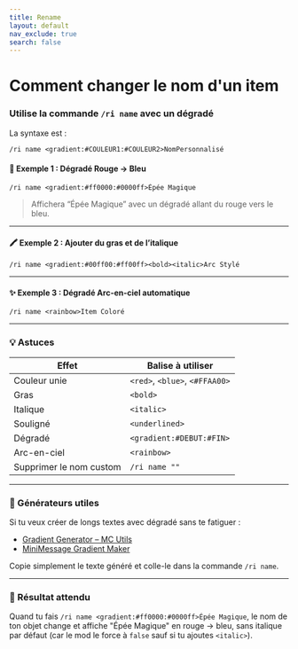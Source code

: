 ```yaml
---
title: Rename
layout: default
nav_exclude: true
search: false
---
```


# Comment changer le nom d'un item
### Utilise la commande `/ri name` avec un dégradé

La syntaxe est :

```mc
/ri name <gradient:#COULEUR1:#COULEUR2>NomPersonnalisé
```

#### 🌈 Exemple 1 : Dégradé Rouge → Bleu

```mc
/ri name <gradient:#ff0000:#0000ff>Épée Magique
```

> Affichera “Épée Magique” avec un dégradé allant du rouge vers le bleu.

---

#### 🖍 Exemple 2 : Ajouter du gras et de l’italique

```mc
/ri name <gradient:#00ff00:#ff00ff><bold><italic>Arc Stylé
```

---

#### ✨ Exemple 3 : Dégradé Arc-en-ciel automatique

```mc
/ri name <rainbow>Item Coloré
```

---

### 💡 Astuces

| Effet                   | Balise à utiliser              |
| ----------------------- | ------------------------------ |
| Couleur unie            | `<red>`, `<blue>`, `<#FFAA00>` |
| Gras                    | `<bold>`                       |
| Italique                | `<italic>`                     |
| Souligné                | `<underlined>`                 |
| Dégradé                 | `<gradient:#DEBUT:#FIN>`       |
| Arc-en-ciel             | `<rainbow>`                    |
| Supprimer le nom custom | `/ri name ""`                  |

---

### 🔗 Générateurs utiles

Si tu veux créer de longs textes avec dégradé sans te fatiguer :

* [Gradient Generator – MC Utils](https://rgb.birdflop.com/)
* [MiniMessage Gradient Maker](https://webui.mclo.gs/minimessage)

Copie simplement le texte généré et colle-le dans la commande `/ri name`.

---

### 🧪 Résultat attendu

Quand tu fais `/ri name <gradient:#ff0000:#0000ff>Épée Magique`, le nom de ton objet change et affiche "Épée Magique" en rouge → bleu, sans italique par défaut (car le mod le force à `false` sauf si tu ajoutes `<italic>`).